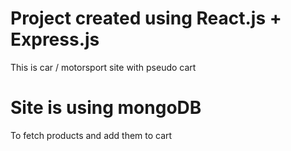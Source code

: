 # Project created using React.js + Express.js
This is car / motorsport site with pseudo cart

# Site is using mongoDB
To fetch products and add them to cart